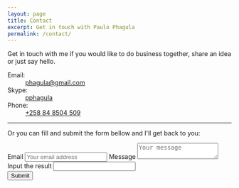 ```yaml
---
layout: page
title: Contact
excerpt: Get in touch with Paulo Phagula
permalink: /contact/
---
```

<p>
Get in touch with me if you would like to do business together, share an idea or just say hello.
</p>
<div class="project">
    <dl>
        <dt>Email:</dt> <dd><a href="mailto:pphagula@gmail.com" title="Drop me an email">phagula@gmail.com</a></dd>
        <dt>Skype:</dt> <dd><a href="skype:pphagula?add">pphagula</a></dd>
        <dt>Phone:</dt> <dd><a href="tel:+258848504509">+258 84 8504 509</a></dd>
    </dl>
</div>
<hr/>
<p>
Or you can fill and submit the form bellow and I'll get back to you:
</p>
<p class="alert alert-success hidden" id="contact-form-msg"></p>
<form action="" method="POST" id="contact-form">
    <input type="hidden" name="_subject" value="New submission from dareenzo.github.io!" />
    <input type="hidden" name="_next" value="//site.io/thanks.html" />
    <input type="text" name="_gotcha" style="display:none" />
    <label>Email</label>
    <input type="email" id="user_email" name="_replyto" placeholder="Your email address">
    <label>Message</label>
    <textarea placeholder="Your message" id="user_message" name="user_message"></textarea><br />
    <label>Input the result</label>
    <input type="text" id="human-check" name="human-check" placeholder=""><br />
    <input type="hidden" id="human-check-2" name="human-check-2">
    <button type="submit" class="button">Submit</button>
</form>


